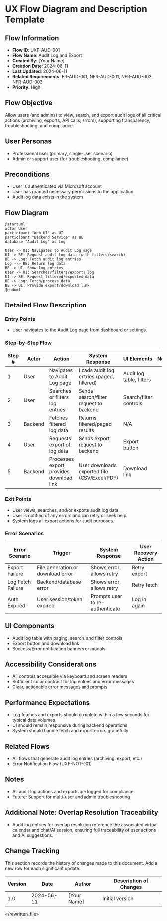 # UX Flow Diagram and Description Template

## Flow Information
- **Flow ID**: UXF-AUD-001
- **Flow Name**: Audit Log and Export
- **Created By**: [Your Name]
- **Creation Date**: 2024-06-11
- **Last Updated**: 2024-06-11
- **Related Requirements**: FR-AUD-001, NFR-AUD-001, NFR-AUD-002, NFR-AUD-003
- **Priority**: High

## Flow Objective
Allow users (and admins) to view, search, and export audit logs of all critical actions (archiving, exports, API calls, errors), supporting transparency, troubleshooting, and compliance.

## User Personas
- Professional user (primary, single-user scenario)
- Admin or support user (for troubleshooting, compliance)

## Preconditions
- User is authenticated via Microsoft account
- User has granted necessary permissions to the application
- Audit log data exists in the system

## Flow Diagram
```
@startuml
actor User
participant "Web UI" as UI
participant "Backend Service" as BE
database "Audit Log" as Log

User -> UI: Navigates to Audit Log page
UI -> BE: Request audit log data (with filters/search)
BE -> Log: Fetch audit log entries
Log --> BE: Return log data
BE -> UI: Show log entries
User -> UI: Searches/filters/exports log
UI -> BE: Request filtered/exported data
BE -> Log: Fetch/process data
BE -> UI: Provide export/download link
@enduml
```

## Detailed Flow Description

### Entry Points
- User navigates to the Audit Log page from dashboard or settings.

### Step-by-Step Flow

| Step # | Actor        | Action                                      | System Response                                      | UI Elements                | Notes                                  |
|--------|--------------|---------------------------------------------|------------------------------------------------------|----------------------------|----------------------------------------|
| 1      | User         | Navigates to Audit Log page                 | Loads audit log entries (paged, filtered)            | Audit log table, filters   |                                        |
| 2      | User         | Searches or filters log entries             | Sends search/filter request to backend               | Search/filter controls     |                                        |
| 3      | Backend      | Fetches filtered log data                   | Returns filtered/paged results                      | N/A                        |                                        |
| 4      | User         | Requests export of log data                 | Sends export request to backend                      | Export button              |                                        |
| 5      | Backend      | Processes export, provides download link    | User downloads exported file (CSV/Excel/PDF)         | Download link              |                                        |

### Exit Points
- User views, searches, and/or exports audit log data.
- User is notified of any errors and can retry or seek help.
- System logs all export actions for audit purposes.

### Error Scenarios

| Error Scenario         | Trigger                                 | System Response                                 | User Recovery Action                |
|-----------------------|-----------------------------------------|------------------------------------------------|-------------------------------------|
| Export Failure        | File generation or download error        | Shows error, allows retry                       | Retry export                        |
| Log Fetch Failure     | Backend/database error                   | Shows error, allows retry                       | Retry fetch                         |
| Auth Expired          | User session/token expired               | Prompts user to re-authenticate                 | Log in again                        |

## UI Components
- Audit log table with paging, search, and filter controls
- Export button and download link
- Success/Error notification banners or modals

## Accessibility Considerations
- All controls accessible via keyboard and screen readers
- Sufficient color contrast for log entries and error messages
- Clear, actionable error messages and prompts

## Performance Expectations
- Log fetches and exports should complete within a few seconds for typical data volumes
- UI should remain responsive during backend operations
- System should handle fetch and export errors gracefully

## Related Flows
- All flows that generate audit log entries (archiving, export, etc.)
- Error Notification Flow (UXF-NOT-001)

## Notes
- All audit log actions and exports are logged for compliance
- Future: Support for multi-user and admin troubleshooting

## Additional Note: Overlap Resolution Traceability
- Audit log entries for overlap resolution reference the associated virtual calendar and chat/AI session, ensuring full traceability of user actions and AI suggestions.

## Change Tracking

This section records the history of changes made to this document. Add a new row for each significant update.

| Version | Date       | Author      | Description of Changes         |
|---------|------------|-------------|-------------------------------|
| 1.0     | 2024-06-11 | [Your Name] | Initial version               |

</rewritten_file> 